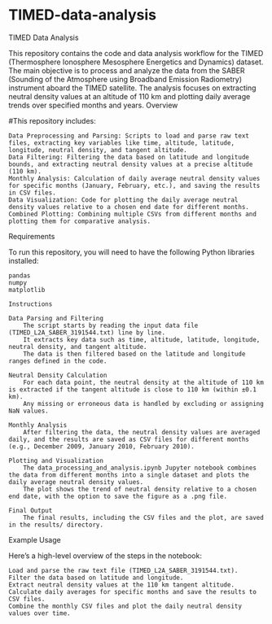 # TIMED-data-analysis
TIMED Data Analysis

This repository contains the code and data analysis workflow for the TIMED (Thermosphere Ionosphere Mesosphere Energetics and Dynamics) dataset. The main objective is to process and analyze the data from the SABER (Sounding of the Atmosphere using Broadband Emission Radiometry) instrument aboard the TIMED satellite. The analysis focuses on extracting neutral density values at an altitude of 110 km and plotting daily average trends over specified months and years.
Overview

#This repository includes:

    Data Preprocessing and Parsing: Scripts to load and parse raw text files, extracting key variables like time, altitude, latitude, longitude, neutral density, and tangent altitude.
    Data Filtering: Filtering the data based on latitude and longitude bounds, and extracting neutral density values at a precise altitude (110 km).
    Monthly Analysis: Calculation of daily average neutral density values for specific months (January, February, etc.), and saving the results in CSV files.
    Data Visualization: Code for plotting the daily average neutral density values relative to a chosen end date for different months.
    Combined Plotting: Combining multiple CSVs from different months and plotting them for comparative analysis.
    
  Requirements

To run this repository, you will need to have the following Python libraries installed:

    pandas
    numpy
    matplotlib

    Instructions

    Data Parsing and Filtering
        The script starts by reading the input data file (TIMED_L2A_SABER_3191544.txt) line by line.
        It extracts key data such as time, altitude, latitude, longitude, neutral density, and tangent altitude.
        The data is then filtered based on the latitude and longitude ranges defined in the code.

    Neutral Density Calculation
        For each data point, the neutral density at the altitude of 110 km is extracted if the tangent altitude is close to 110 km (within ±0.1 km).
        Any missing or erroneous data is handled by excluding or assigning NaN values.

    Monthly Analysis
        After filtering the data, the neutral density values are averaged daily, and the results are saved as CSV files for different months (e.g., December 2009, January 2010, February 2010).

    Plotting and Visualization
        The data_processing_and_analysis.ipynb Jupyter notebook combines the data from different months into a single dataset and plots the daily average neutral density values.
        The plot shows the trend of neutral density relative to a chosen end date, with the option to save the figure as a .png file.

    Final Output
        The final results, including the CSV files and the plot, are saved in the results/ directory.

Example Usage

Here’s a high-level overview of the steps in the notebook:

    Load and parse the raw text file (TIMED_L2A_SABER_3191544.txt).
    Filter the data based on latitude and longitude.
    Extract neutral density values at the 110 km tangent altitude.
    Calculate daily averages for specific months and save the results to CSV files.
    Combine the monthly CSV files and plot the daily neutral density values over time.
  

